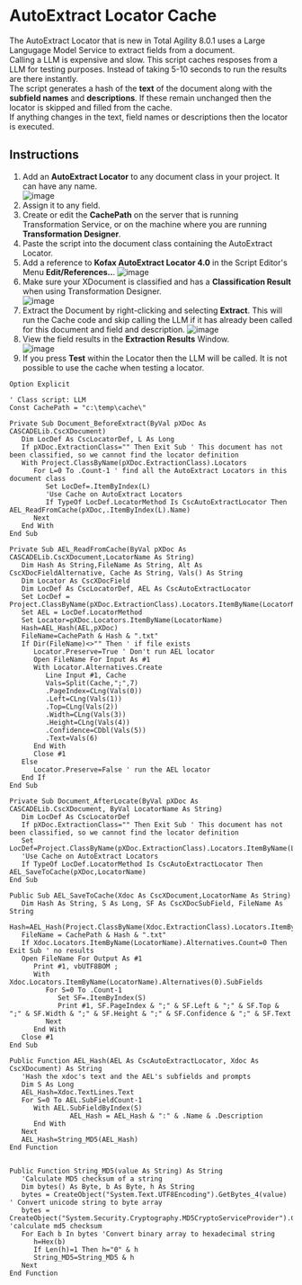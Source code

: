 # AutoExtract Locator Cache

The AutoExtract Locator that is new in Total Agility 8.0.1 uses a Large Langugage Model Service to extract fields from a document.  
Calling a LLM is expensive and slow. This script caches resposes from a LLM for testing purposes. Instead of taking 5-10 seconds to run the results are there instantly.  
The script generates a hash of the **text** of the document along with the **subfield names** and **descriptions**. If these remain unchanged then the locator is skipped and filled from the cache.  
If anything changes in the text, field names or descriptions then the locator is executed.  

## Instructions
1. Add an **AutoExtract Locator** to any document class in your project. It can have any name.  
![image](https://github.com/TungstenTransformation/KTScripts/assets/103566874/93974b98-5b36-47b9-b889-528bf4efa8bf)
1. Assign it to any field.
1. Create or edit the **CachePath** on the server that is running Transformation Service, or on the machine where you are running **Transformation Designer**.
1. Paste the script into the document class containing the AutoExtract Locator.
2. Add a reference to **Kofax AutoExtract Locator 4.0** in the Script Editor's Menu **Edit/References..**.
![image](https://github.com/TungstenTransformation/KTScripts/assets/103566874/be7b2058-c79a-499c-94c5-5334202a39e5)
1. Make sure your XDocument is classified and has a **Classification Result** when using Transformation Designer.  
![image](https://github.com/TungstenTransformation/KTScripts/assets/103566874/922cec03-4417-4f57-928a-acee2726e565)
1. Extract the Document by right-clicking and selecting **Extract**. This will run the Cache code and skip calling the LLM if it has already been called for this document and field and description.
![image](https://github.com/TungstenTransformation/KTScripts/assets/103566874/3e6326f7-b2c1-4a24-83b1-eb19a9a82d87)
1. View the field results in the **Extraction Results** Window.  
![image](https://github.com/TungstenTransformation/KTScripts/assets/103566874/987fd188-93ed-4604-8228-1f19ec175ce6)
1. If you press **Test** within the Locator then the LLM will be called. It is not possible to use the cache when testing a locator.

```vb6
Option Explicit

' Class script: LLM
Const CachePath = "c:\temp\cache\"

Private Sub Document_BeforeExtract(ByVal pXDoc As CASCADELib.CscXDocument)
   Dim LocDef As CscLocatorDef, L As Long
   If pXDoc.ExtractionClass="" Then Exit Sub ' This document has not been classified, so we cannot find the locator definition
   With Project.ClassByName(pXDoc.ExtractionClass).Locators
      For L=0 To .Count-1 ' find all the AutoExtract Locators in this document class
         Set LocDef=.ItemByIndex(L)
         'Use Cache on AutoExtract Locators
         If TypeOf LocDef.LocatorMethod Is CscAutoExtractLocator Then AEL_ReadFromCache(pXDoc,.ItemByIndex(L).Name)
      Next
   End With
End Sub

Private Sub AEL_ReadFromCache(ByVal pXDoc As CASCADELib.CscXDocument,LocatorName As String)
   Dim Hash As String,FileName As String, Alt As CscXDocFieldAlternative, Cache As String, Vals() As String
   Dim Locator As CscXDocField
   Dim LocDef As CscLocatorDef, AEL As CscAutoExtractLocator
   Set LocDef = Project.ClassByName(pXDoc.ExtractionClass).Locators.ItemByName(LocatorName)
   Set AEL = LocDef.LocatorMethod
   Set Locator=pXDoc.Locators.ItemByName(LocatorName)
   Hash=AEL_Hash(AEL,pXDoc)
   FileName=CachePath & Hash & ".txt"
   If Dir(FileName)<>"" Then ' if file exists
      Locator.Preserve=True ' Don't run AEL locator
      Open FileName For Input As #1
      With Locator.Alternatives.Create
         Line Input #1, Cache
         Vals=Split(Cache,";",7)
         .PageIndex=CLng(Vals(0))
         .Left=CLng(Vals(1))
         .Top=CLng(Vals(2))
         .Width=CLng(Vals(3))
         .Height=CLng(Vals(4))
         .Confidence=CDbl(Vals(5))
         .Text=Vals(6)
      End With
      Close #1
   Else
      Locator.Preserve=False ' run the AEL locator
   End If
End Sub

Private Sub Document_AfterLocate(ByVal pXDoc As CASCADELib.CscXDocument, ByVal LocatorName As String)
   Dim LocDef As CscLocatorDef
   If pXDoc.ExtractionClass="" Then Exit Sub ' This document has not been classified, so we cannot find the locator definition
   Set LocDef=Project.ClassByName(pXDoc.ExtractionClass).Locators.ItemByName(LocatorName)
   'Use Cache on AutoExtract Locators
   If TypeOf LocDef.LocatorMethod Is CscAutoExtractLocator Then AEL_SaveToCache(pXDoc,LocatorName)
End Sub

Public Sub AEL_SaveToCache(Xdoc As CscXDocument,LocatorName As String)
   Dim Hash As String, S As Long, SF As CscXDocSubField, FileName As String
   Hash=AEL_Hash(Project.ClassByName(Xdoc.ExtractionClass).Locators.ItemByName(LocatorName).LocatorMethod,Xdoc)
   FileName = CachePath & Hash & ".txt"
   If Xdoc.Locators.ItemByName(LocatorName).Alternatives.Count=0 Then Exit Sub ' no results
   Open FileName For Output As #1
      Print #1, vbUTF8BOM ;
      With Xdoc.Locators.ItemByName(LocatorName).Alternatives(0).SubFields
         For S=0 To .Count-1
            Set SF=.ItemByIndex(S)
            Print #1, SF.PageIndex & ";" & SF.Left & ";" & SF.Top & ";" & SF.Width & ";" & SF.Height & ";" & SF.Confidence & ";" & SF.Text
         Next
      End With
   Close #1
End Sub

Public Function AEL_Hash(AEL As CscAutoExtractLocator, Xdoc As CscXDocument) As String
   'Hash the xdoc's text and the AEL's subfields and prompts
   Dim S As Long
   AEL_Hash=Xdoc.TextLines.Text
   For S=0 To AEL.SubFieldCount-1
      With AEL.SubFieldByIndex(S)
               AEL_Hash = AEL_Hash & ":" & .Name & .Description
      End With
   Next
   AEL_Hash=String_MD5(AEL_Hash)
End Function


Public Function String_MD5(value As String) As String
   'Calculate MD5 checksum of a string
   Dim bytes() As Byte, b As Byte, h As String
   bytes = CreateObject("System.Text.UTF8Encoding").GetBytes_4(value) ' Convert unicode string to byte array
   bytes = CreateObject("System.Security.Cryptography.MD5CryptoServiceProvider").ComputeHash_2(bytes) 'calculate md5 checksum
   For Each b In bytes 'Convert binary array to hexadecimal string
      h=Hex(b)
      If Len(h)=1 Then h="0" & h
      String_MD5=String_MD5 & h
   Next
End Function
```
